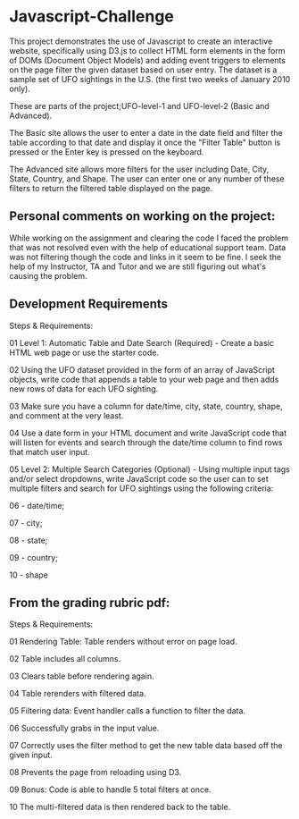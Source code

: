 # Javascript-Challenge

This project demonstrates the use of Javascript to create an interactive website, specifically using D3.js to collect HTML form elements in the form of DOMs (Document Object Models) and adding event triggers to elements on the page filter the given dataset based on user entry. The dataset is a sample set of UFO sightings in the U.S. (the first two weeks of January 2010 only).

These are parts of the project;UFO-level-1 and UFO-level-2 (Basic and Advanced).

The Basic site allows the user to enter a date in the date field and filter the table according to that date and display it once the "Filter Table" button is pressed or the Enter key is pressed on the keyboard.

The Advanced site allows more filters for the user including Date, City, State, Country, and Shape. The user can enter one or any number of these filters to return the filtered table displayed on the page.



## Personal comments on working on the project:
While working on the assignment and clearing the code I faced the problem that was not resolved even with the help of educational support team. Data was not filtering  though the code and links in it seem to be fine. I seek the help of my Instructor, TA and Tutor and we are still figuring out what's causing the problem.





## Development Requirements

Steps &	Requirements:


01		Level 1: Automatic Table and Date Search (Required) - Create a basic HTML web page or use the starter code.

02		Using the UFO dataset provided in the form of an array of JavaScript objects, write code that appends a table to your web page and then adds new rows of data for each UFO sighting.

03		Make sure you have a column for date/time, city, state, country, shape, and comment at the very least.

04		Use a date form in your HTML document and write JavaScript code that will listen for events and search through the date/time  column to find rows that match user input.

05	 Level 2: Multiple Search Categories (Optional) - Using multiple input tags and/or select dropdowns, write JavaScript code so the user can to set multiple filters and search for UFO sightings using the following criteria:

06		- date/time;

07		- city;

08		- state;

09	  - country;

10		- shape





## From the grading rubric pdf:

Steps & Requirements:

01	 Rendering Table: Table renders without error on page load.

02	 Table includes all columns.

03   Clears table before rendering again.

04	 Table rerenders with filtered data.

05	 Filtering data: Event handler calls a function to filter the data.

06	 Successfully grabs in the input value.

07	 Correctly uses the filter method to get the new table data based off the given input.

08	 Prevents the page from reloading using D3.

09	 Bonus: Code is able to handle 5 total filters at once.

10	 The multi-filtered data is then rendered back to the table.
